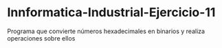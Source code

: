 # Innformatica-Industrial-Ejercicio-11
Programa que convierte números hexadecimales en binarios y realiza operaciones sobre ellos
